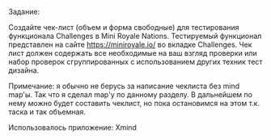 Задание:

Создайте чек-лист (объем и форма свободные) для тестирования функционала
Challenges в Mini Royale Nations.
Тестируемый функционал представлен на сайте https://miniroyale.io/ во вкладке Challenges. Чек
лист должен содержать все необходимые на ваш взгляд проверки или набор проверок
сгруппированных с использованием других техник тест дизайна.

Примечание: я обычно не берусь за написание чеклиста без mind map'ы. Так что я сделал map'у по данному разделу. 
В дальнейшем по нему можно будет составить чеклист, но пока остановимся на этом т.к. таска и так объемная. 


Использовалось приложение: Xmind